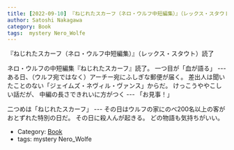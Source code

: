 ```yaml
---
title: [2022-09-10] 『ねじれたスカーフ（ネロ・ウルフ中短編集）』（レックス・スタウト）読了
author: Satoshi Nakagawa
category: Book
tags:  mystery Nero_Wolfe
---
```


『ねじれたスカーフ（ネロ・ウルフ中短編集）』（レックス・スタウト）読了

 ネロ・ウルフの中短編集『ねじれたスカーフ』読了。
一つ目が「血が語る」 ---
ある日、（ウルフ宛ではなく）アーチー宛にふしぎな郵便が届く。
差出人は聞いたことのない「ジェイムズ・ネヴィル・ヴァンス」からだ。
けっこうややこしい話だが、
中編の長さできれいに方がつく --- 「お見事！」

 二つめは「ねじれたスカーフ」 ---
その日はウルフの家にのべ200名以上の客がおとずれた特別の日だ。
その日に殺人んが起きる。
どの物語も気持ちがいい。

- Category: [Book](https://merapano.github.io/categories.html#Book)
- tags:  mystery Nero_Wolfe
